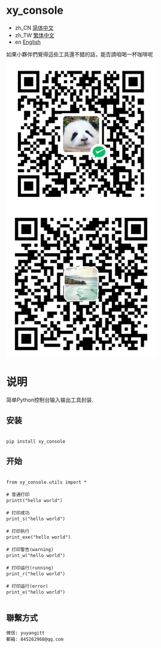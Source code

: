 # xy_console

- zh_CN [简体中文](readme/README_zh_CN.md)
- zh_TW [繁体中文](readme/README_zh_TW.md)
- en [English](readme/README_en.md)

如果小夥伴們覺得這些工具還不錯的話，能否請咱喝一杯咖啡呢
![微信](readme/WeChat.png)
![支付寶](readme/Alipay.png)

# 说明
简单Python控制台输入输出工具封装.

## 安装
```

pip install xy_console

```


## 开始


```

from xy_console.utils import *

# 普通打印
printt("hello world")

# 打印成功
print_s("hello world")

# 打印执行
print_exe("hello world")

# 打印警告(warning)
print_w("hello world")

# 打印运行(running)
print_r("hello world")

# 打印运行(error)
print_e("hello world")


```


## 聯繫方式


```
微信: yuyangitt
郵箱: 845262968@qq.com
```
